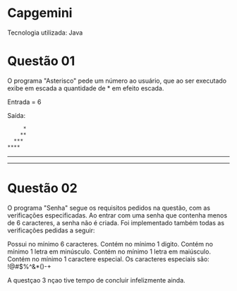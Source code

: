 # Capgemini

Tecnologia utilizada: Java

# Questão 01

O programa "Asterisco" pede um número ao usuário, que ao ser executado exibe em escada a quantidade de * em efeito escada.
  
  Entrada = 6
  
  Saída:
  
         *
        **
      ***
    ****
  *****
******

# Questão 02

O programa "Senha" segue os requisitos pedidos na questão, com as verificações especificadas. Ao entrar com uma senha que contenha menos de 6 caracteres, a senha não é criada.
Foi implementado também todas as verificações pedidas a seguir:

Possui no mínimo 6 caracteres.
Contém no mínimo 1 digito.
Contém no mínimo 1 letra em minúsculo.
Contém no mínimo 1 letra em maiúsculo.
Contém no mínimo 1 caractere especial. Os caracteres especiais são: !@#$%^&*()-+

A questçao 3 nçao tive tempo de concluir infelizmente ainda.
